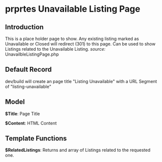 # prprtes Unavailable Listing Page

## Introduction
This is a place holder page to show. Any existing listing marked as Unavailable or Closed will redirect (301) to this page. Can be used to show Listings related to the Unavailable Listing.
*source:* UnavailbleListingPage.php

## Default Record
dev/build will create an page title "Listing Unavailable" with a URL Segment of "listing-unavailable"

## Model
__$Title__: Page Title

__$Content__: HTML Content

## Template Functions
__$RelatedListings__: Returns and array of Listings 	related to the requested one.